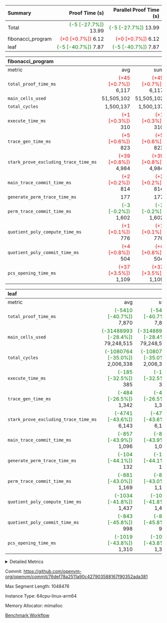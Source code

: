 | Summary | Proof Time (s) | Parallel Proof Time (s) |
|:---|---:|---:|
| Total | <span style='color: green'>(-5 [-27.7%])</span> 13.99 | <span style='color: green'>(-5 [-27.7%])</span> 13.99 |
| fibonacci_program | <span style='color: red'>(+0 [+0.7%])</span> 6.12 | <span style='color: red'>(+0 [+0.7%])</span> 6.12 |
| leaf | <span style='color: green'>(-5 [-40.7%])</span> 7.87 | <span style='color: green'>(-5 [-40.7%])</span> 7.87 |


| fibonacci_program |||||
|:---|---:|---:|---:|---:|
|metric|avg|sum|max|min|
| `total_proof_time_ms ` | <span style='color: red'>(+45 [+0.7%])</span> 6,117 | <span style='color: red'>(+45 [+0.7%])</span> 6,117 | <span style='color: red'>(+45 [+0.7%])</span> 6,117 | <span style='color: red'>(+45 [+0.7%])</span> 6,117 |
| `main_cells_used     ` |  51,505,102 |  51,505,102 |  51,505,102 |  51,505,102 |
| `total_cycles        ` |  1,500,137 |  1,500,137 |  1,500,137 |  1,500,137 |
| `execute_time_ms     ` | <span style='color: red'>(+1 [+0.3%])</span> 310 | <span style='color: red'>(+1 [+0.3%])</span> 310 | <span style='color: red'>(+1 [+0.3%])</span> 310 | <span style='color: red'>(+1 [+0.3%])</span> 310 |
| `trace_gen_time_ms   ` | <span style='color: red'>(+5 [+0.6%])</span> 823 | <span style='color: red'>(+5 [+0.6%])</span> 823 | <span style='color: red'>(+5 [+0.6%])</span> 823 | <span style='color: red'>(+5 [+0.6%])</span> 823 |
| `stark_prove_excluding_trace_time_ms` | <span style='color: red'>(+39 [+0.8%])</span> 4,984 | <span style='color: red'>(+39 [+0.8%])</span> 4,984 | <span style='color: red'>(+39 [+0.8%])</span> 4,984 | <span style='color: red'>(+39 [+0.8%])</span> 4,984 |
| `main_trace_commit_time_ms` | <span style='color: red'>(+2 [+0.2%])</span> 814 | <span style='color: red'>(+2 [+0.2%])</span> 814 | <span style='color: red'>(+2 [+0.2%])</span> 814 | <span style='color: red'>(+2 [+0.2%])</span> 814 |
| `generate_perm_trace_time_ms` |  177 |  177 |  177 |  177 |
| `perm_trace_commit_time_ms` | <span style='color: green'>(-3 [-0.2%])</span> 1,602 | <span style='color: green'>(-3 [-0.2%])</span> 1,602 | <span style='color: green'>(-3 [-0.2%])</span> 1,602 | <span style='color: green'>(-3 [-0.2%])</span> 1,602 |
| `quotient_poly_compute_time_ms` | <span style='color: red'>(+1 [+0.1%])</span> 776 | <span style='color: red'>(+1 [+0.1%])</span> 776 | <span style='color: red'>(+1 [+0.1%])</span> 776 | <span style='color: red'>(+1 [+0.1%])</span> 776 |
| `quotient_poly_commit_time_ms` | <span style='color: red'>(+4 [+0.8%])</span> 504 | <span style='color: red'>(+4 [+0.8%])</span> 504 | <span style='color: red'>(+4 [+0.8%])</span> 504 | <span style='color: red'>(+4 [+0.8%])</span> 504 |
| `pcs_opening_time_ms ` | <span style='color: red'>(+37 [+3.5%])</span> 1,109 | <span style='color: red'>(+37 [+3.5%])</span> 1,109 | <span style='color: red'>(+37 [+3.5%])</span> 1,109 | <span style='color: red'>(+37 [+3.5%])</span> 1,109 |

| leaf |||||
|:---|---:|---:|---:|---:|
|metric|avg|sum|max|min|
| `total_proof_time_ms ` | <span style='color: green'>(-5410 [-40.7%])</span> 7,870 | <span style='color: green'>(-5410 [-40.7%])</span> 7,870 | <span style='color: green'>(-5410 [-40.7%])</span> 7,870 | <span style='color: green'>(-5410 [-40.7%])</span> 7,870 |
| `main_cells_used     ` | <span style='color: green'>(-31488993 [-28.4%])</span> 79,248,515 | <span style='color: green'>(-31488993 [-28.4%])</span> 79,248,515 | <span style='color: green'>(-31488993 [-28.4%])</span> 79,248,515 | <span style='color: green'>(-31488993 [-28.4%])</span> 79,248,515 |
| `total_cycles        ` | <span style='color: green'>(-1080764 [-35.0%])</span> 2,006,338 | <span style='color: green'>(-1080764 [-35.0%])</span> 2,006,338 | <span style='color: green'>(-1080764 [-35.0%])</span> 2,006,338 | <span style='color: green'>(-1080764 [-35.0%])</span> 2,006,338 |
| `execute_time_ms     ` | <span style='color: green'>(-185 [-32.5%])</span> 385 | <span style='color: green'>(-185 [-32.5%])</span> 385 | <span style='color: green'>(-185 [-32.5%])</span> 385 | <span style='color: green'>(-185 [-32.5%])</span> 385 |
| `trace_gen_time_ms   ` | <span style='color: green'>(-484 [-26.5%])</span> 1,342 | <span style='color: green'>(-484 [-26.5%])</span> 1,342 | <span style='color: green'>(-484 [-26.5%])</span> 1,342 | <span style='color: green'>(-484 [-26.5%])</span> 1,342 |
| `stark_prove_excluding_trace_time_ms` | <span style='color: green'>(-4741 [-43.6%])</span> 6,143 | <span style='color: green'>(-4741 [-43.6%])</span> 6,143 | <span style='color: green'>(-4741 [-43.6%])</span> 6,143 | <span style='color: green'>(-4741 [-43.6%])</span> 6,143 |
| `main_trace_commit_time_ms` | <span style='color: green'>(-857 [-43.9%])</span> 1,096 | <span style='color: green'>(-857 [-43.9%])</span> 1,096 | <span style='color: green'>(-857 [-43.9%])</span> 1,096 | <span style='color: green'>(-857 [-43.9%])</span> 1,096 |
| `generate_perm_trace_time_ms` | <span style='color: green'>(-104 [-44.1%])</span> 132 | <span style='color: green'>(-104 [-44.1%])</span> 132 | <span style='color: green'>(-104 [-44.1%])</span> 132 | <span style='color: green'>(-104 [-44.1%])</span> 132 |
| `perm_trace_commit_time_ms` | <span style='color: green'>(-881 [-43.0%])</span> 1,169 | <span style='color: green'>(-881 [-43.0%])</span> 1,169 | <span style='color: green'>(-881 [-43.0%])</span> 1,169 | <span style='color: green'>(-881 [-43.0%])</span> 1,169 |
| `quotient_poly_compute_time_ms` | <span style='color: green'>(-1034 [-41.8%])</span> 1,437 | <span style='color: green'>(-1034 [-41.8%])</span> 1,437 | <span style='color: green'>(-1034 [-41.8%])</span> 1,437 | <span style='color: green'>(-1034 [-41.8%])</span> 1,437 |
| `quotient_poly_commit_time_ms` | <span style='color: green'>(-843 [-45.8%])</span> 998 | <span style='color: green'>(-843 [-45.8%])</span> 998 | <span style='color: green'>(-843 [-45.8%])</span> 998 | <span style='color: green'>(-843 [-45.8%])</span> 998 |
| `pcs_opening_time_ms ` | <span style='color: green'>(-1019 [-43.8%])</span> 1,310 | <span style='color: green'>(-1019 [-43.8%])</span> 1,310 | <span style='color: green'>(-1019 [-43.8%])</span> 1,310 | <span style='color: green'>(-1019 [-43.8%])</span> 1,310 |



<details>
<summary>Detailed Metrics</summary>

| group | num_segments | keygen_time_ms | commit_exe_time_ms |
| --- | --- | --- | --- |
| fibonacci_program | 1 | 340 | 6 | 

| group | air_name | quotient_deg | interactions | constraints |
| --- | --- | --- | --- | --- |
| fibonacci_program | AccessAdapterAir<16> | 2 | 5 | 14 | 
| fibonacci_program | AccessAdapterAir<2> | 2 | 5 | 14 | 
| fibonacci_program | AccessAdapterAir<32> | 2 | 5 | 14 | 
| fibonacci_program | AccessAdapterAir<4> | 2 | 5 | 14 | 
| fibonacci_program | AccessAdapterAir<64> | 2 | 5 | 14 | 
| fibonacci_program | AccessAdapterAir<8> | 2 | 5 | 14 | 
| fibonacci_program | BitwiseOperationLookupAir<8> | 2 | 2 | 4 | 
| fibonacci_program | MemoryMerkleAir<8> | 2 | 4 | 40 | 
| fibonacci_program | PersistentBoundaryAir<8> | 2 | 3 | 6 | 
| fibonacci_program | PhantomAir | 2 | 3 | 5 | 
| fibonacci_program | Poseidon2PeripheryAir<BabyBearParameters>, 1> | 2 | 1 | 286 | 
| fibonacci_program | ProgramAir | 1 | 1 | 4 | 
| fibonacci_program | RangeTupleCheckerAir<2> | 1 | 1 | 4 | 
| fibonacci_program | VariableRangeCheckerAir | 1 | 1 | 4 | 
| fibonacci_program | VmAirWrapper<Rv32BaseAluAdapterAir, BaseAluCoreAir<4, 8> | 2 | 19 | 43 | 
| fibonacci_program | VmAirWrapper<Rv32BaseAluAdapterAir, LessThanCoreAir<4, 8> | 2 | 17 | 39 | 
| fibonacci_program | VmAirWrapper<Rv32BaseAluAdapterAir, ShiftCoreAir<4, 8> | 2 | 23 | 90 | 
| fibonacci_program | VmAirWrapper<Rv32BranchAdapterAir, BranchEqualCoreAir<4> | 2 | 11 | 25 | 
| fibonacci_program | VmAirWrapper<Rv32BranchAdapterAir, BranchLessThanCoreAir<4, 8> | 2 | 13 | 41 | 
| fibonacci_program | VmAirWrapper<Rv32CondRdWriteAdapterAir, Rv32JalLuiCoreAir> | 2 | 10 | 22 | 
| fibonacci_program | VmAirWrapper<Rv32HintStoreAdapterAir, Rv32HintStoreCoreAir> | 2 | 15 | 17 | 
| fibonacci_program | VmAirWrapper<Rv32JalrAdapterAir, Rv32JalrCoreAir> | 2 | 16 | 20 | 
| fibonacci_program | VmAirWrapper<Rv32LoadStoreAdapterAir, LoadSignExtendCoreAir<4, 8> | 2 | 18 | 33 | 
| fibonacci_program | VmAirWrapper<Rv32LoadStoreAdapterAir, LoadStoreCoreAir<4> | 2 | 17 | 38 | 
| fibonacci_program | VmAirWrapper<Rv32MultAdapterAir, DivRemCoreAir<4, 8> | 2 | 25 | 88 | 
| fibonacci_program | VmAirWrapper<Rv32MultAdapterAir, MulHCoreAir<4, 8> | 2 | 24 | 38 | 
| fibonacci_program | VmAirWrapper<Rv32MultAdapterAir, MultiplicationCoreAir<4, 8> | 2 | 19 | 26 | 
| fibonacci_program | VmAirWrapper<Rv32RdWriteAdapterAir, Rv32AuipcCoreAir> | 2 | 11 | 15 | 
| fibonacci_program | VmConnectorAir | 2 | 3 | 9 | 
| leaf | AccessAdapterAir<2> | 4 | 5 | 12 | 
| leaf | AccessAdapterAir<4> | 4 | 5 | 12 | 
| leaf | AccessAdapterAir<8> | 4 | 5 | 12 | 
| leaf | FriReducedOpeningAir | 4 | 35 | 59 | 
| leaf | NativePoseidon2Air<BabyBearParameters>, 1> | 4 | 176 | 590 | 
| leaf | PhantomAir | 4 | 3 | 4 | 
| leaf | ProgramAir | 1 | 1 | 4 | 
| leaf | VariableRangeCheckerAir | 1 | 1 | 4 | 
| leaf | VmAirWrapper<BranchNativeAdapterAir, BranchEqualCoreAir<1> | 2 | 11 | 23 | 
| leaf | VmAirWrapper<JalNativeAdapterAir, JalCoreAir> | 4 | 7 | 6 | 
| leaf | VmAirWrapper<NativeAdapterAir<2, 0>, PublicValuesCoreAir> | 4 | 11 | 23 | 
| leaf | VmAirWrapper<NativeAdapterAir<2, 1>, FieldArithmeticCoreAir> | 4 | 15 | 23 | 
| leaf | VmAirWrapper<NativeLoadStoreAdapterAir<1>, NativeLoadStoreCoreAir<1> | 4 | 15 | 20 | 
| leaf | VmAirWrapper<NativeLoadStoreAdapterAir<4>, NativeLoadStoreCoreAir<4> | 4 | 15 | 20 | 
| leaf | VmAirWrapper<NativeVectorizedAdapterAir<4>, FieldExtensionCoreAir> | 4 | 15 | 23 | 
| leaf | VmConnectorAir | 4 | 3 | 8 | 
| leaf | VolatileBoundaryAir | 4 | 4 | 16 | 

| group | air_name | idx | rows | prep_cols | perm_cols | main_cols | cells |
| --- | --- | --- | --- | --- | --- | --- | --- |
| leaf | AccessAdapterAir<2> | 0 | 262,144 |  | 16 | 11 | 7,077,888 | 
| leaf | AccessAdapterAir<4> | 0 | 131,072 |  | 16 | 13 | 3,801,088 | 
| leaf | AccessAdapterAir<8> | 0 | 512 |  | 16 | 17 | 16,896 | 
| leaf | FriReducedOpeningAir | 0 | 131,072 |  | 76 | 64 | 18,350,080 | 
| leaf | NativePoseidon2Air<BabyBearParameters>, 1> | 0 | 32,768 |  | 356 | 399 | 24,739,840 | 
| leaf | PhantomAir | 0 | 32,768 |  | 8 | 6 | 458,752 | 
| leaf | ProgramAir | 0 | 131,072 |  | 8 | 10 | 2,359,296 | 
| leaf | VariableRangeCheckerAir | 0 | 262,144 | 2 | 8 | 1 | 2,359,296 | 
| leaf | VmAirWrapper<BranchNativeAdapterAir, BranchEqualCoreAir<1> | 0 | 524,288 |  | 28 | 23 | 26,738,688 | 
| leaf | VmAirWrapper<JalNativeAdapterAir, JalCoreAir> | 0 | 65,536 |  | 12 | 10 | 1,441,792 | 
| leaf | VmAirWrapper<NativeAdapterAir<2, 0>, PublicValuesCoreAir> | 0 | 64 |  | 16 | 23 | 2,496 | 
| leaf | VmAirWrapper<NativeAdapterAir<2, 1>, FieldArithmeticCoreAir> | 0 | 1,048,576 |  | 20 | 30 | 52,428,800 | 
| leaf | VmAirWrapper<NativeLoadStoreAdapterAir<1>, NativeLoadStoreCoreAir<1> | 0 | 524,288 |  | 36 | 25 | 31,981,568 | 
| leaf | VmAirWrapper<NativeLoadStoreAdapterAir<4>, NativeLoadStoreCoreAir<4> | 0 | 65,536 |  | 36 | 34 | 4,587,520 | 
| leaf | VmAirWrapper<NativeVectorizedAdapterAir<4>, FieldExtensionCoreAir> | 0 | 32,768 |  | 20 | 40 | 1,966,080 | 
| leaf | VmConnectorAir | 0 | 2 | 1 | 8 | 4 | 24 | 
| leaf | VolatileBoundaryAir | 0 | 524,288 |  | 8 | 11 | 9,961,472 | 

| group | air_name | segment | rows | prep_cols | perm_cols | main_cols | cells |
| --- | --- | --- | --- | --- | --- | --- | --- |
| fibonacci_program | AccessAdapterAir<8> | 0 | 64 |  | 24 | 17 | 2,624 | 
| fibonacci_program | BitwiseOperationLookupAir<8> | 0 | 65,536 | 3 | 8 | 2 | 655,360 | 
| fibonacci_program | MemoryMerkleAir<8> | 0 | 512 |  | 20 | 32 | 26,624 | 
| fibonacci_program | PersistentBoundaryAir<8> | 0 | 64 |  | 12 | 20 | 2,048 | 
| fibonacci_program | PhantomAir | 0 | 2 |  | 12 | 6 | 36 | 
| fibonacci_program | Poseidon2PeripheryAir<BabyBearParameters>, 1> | 0 | 256 |  | 8 | 300 | 78,848 | 
| fibonacci_program | ProgramAir | 0 | 4,096 |  | 8 | 10 | 73,728 | 
| fibonacci_program | RangeTupleCheckerAir<2> | 0 | 524,288 | 2 | 8 | 1 | 4,718,592 | 
| fibonacci_program | VariableRangeCheckerAir | 0 | 262,144 | 2 | 8 | 1 | 2,359,296 | 
| fibonacci_program | VmAirWrapper<Rv32BaseAluAdapterAir, BaseAluCoreAir<4, 8> | 0 | 1,048,576 |  | 80 | 36 | 121,634,816 | 
| fibonacci_program | VmAirWrapper<Rv32BaseAluAdapterAir, LessThanCoreAir<4, 8> | 0 | 524,288 |  | 40 | 37 | 40,370,176 | 
| fibonacci_program | VmAirWrapper<Rv32BaseAluAdapterAir, ShiftCoreAir<4, 8> | 0 | 2 |  | 52 | 53 | 210 | 
| fibonacci_program | VmAirWrapper<Rv32BranchAdapterAir, BranchEqualCoreAir<4> | 0 | 262,144 |  | 48 | 26 | 19,398,656 | 
| fibonacci_program | VmAirWrapper<Rv32BranchAdapterAir, BranchLessThanCoreAir<4, 8> | 0 | 8 |  | 56 | 32 | 704 | 
| fibonacci_program | VmAirWrapper<Rv32CondRdWriteAdapterAir, Rv32JalLuiCoreAir> | 0 | 131,072 |  | 44 | 18 | 8,126,464 | 
| fibonacci_program | VmAirWrapper<Rv32HintStoreAdapterAir, Rv32HintStoreCoreAir> | 0 | 4 |  | 36 | 26 | 248 | 
| fibonacci_program | VmAirWrapper<Rv32JalrAdapterAir, Rv32JalrCoreAir> | 0 | 16 |  | 36 | 28 | 1,024 | 
| fibonacci_program | VmAirWrapper<Rv32LoadStoreAdapterAir, LoadStoreCoreAir<4> | 0 | 32 |  | 72 | 40 | 3,584 | 
| fibonacci_program | VmAirWrapper<Rv32RdWriteAdapterAir, Rv32AuipcCoreAir> | 0 | 16 |  | 28 | 21 | 784 | 
| fibonacci_program | VmConnectorAir | 0 | 2 | 1 | 12 | 4 | 32 | 

| group | idx | trace_gen_time_ms | total_proof_time_ms | total_cycles | total_cells | stark_prove_excluding_trace_time_ms | quotient_poly_compute_time_ms | quotient_poly_commit_time_ms | perm_trace_commit_time_ms | pcs_opening_time_ms | main_trace_commit_time_ms | main_cells_used | generate_perm_trace_time_ms | execute_time_ms |
| --- | --- | --- | --- | --- | --- | --- | --- | --- | --- | --- | --- | --- | --- | --- |
| leaf | 0 | 1,342 | 7,870 | 2,006,338 | 188,271,576 | 6,143 | 1,437 | 998 | 1,169 | 1,310 | 1,096 | 79,248,515 | 132 | 385 | 

| group | segment | trace_gen_time_ms | total_proof_time_ms | total_cycles | total_cells | stark_prove_excluding_trace_time_ms | quotient_poly_compute_time_ms | quotient_poly_commit_time_ms | perm_trace_commit_time_ms | pcs_opening_time_ms | main_trace_commit_time_ms | main_cells_used | generate_perm_trace_time_ms | execute_time_ms |
| --- | --- | --- | --- | --- | --- | --- | --- | --- | --- | --- | --- | --- | --- | --- |
| fibonacci_program | 0 | 823 | 6,117 | 1,500,137 | 197,453,854 | 4,984 | 776 | 504 | 1,602 | 1,109 | 814 | 51,505,102 | 177 | 310 | 

</details>


Commit: https://github.com/openvm-org/openvm/commit/76def78a2511a90c427903588167f90352ada381

Max Segment Length: 1048476

Instance Type: 64cpu-linux-arm64

Memory Allocator: mimalloc

[Benchmark Workflow](https://github.com/openvm-org/openvm/actions/runs/12841392476)
